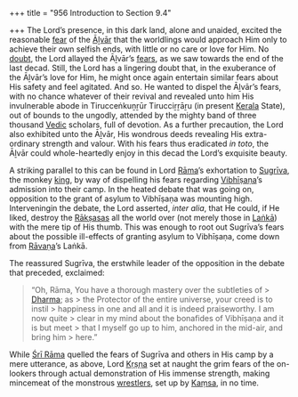 +++
title = "956 Introduction to Section 9.4"

+++
The Lord’s presence, in this dark land, alone and unaided, excited the reasonable [fear](/definition/fear#history "show fear definitions") of the [Āḻvār](/definition/aḻvar#vaishnavism "show Āḻvār definitions") that the worldlings would approach Him only to achieve their own selfish ends, with little or no care or love for Him. No [doubt](/definition/doubt#history "show doubt definitions"), the Lord allayed the Āḻvār’s [fears](/definition/fear#history "show fears definitions"), as we saw towards the end of the last decad. Still, the Lord has a lingering doubt that, in the exuberance of the Āḻvār’s love for Him, he might once again entertain similar fears about His safety and feel agitated. And so. He wanted to dispel the Āḻvār’s fears, with no chance whatever of their revival and revealed unto him His invulnerable abode in Tirucceṅkuṉṟūr Tirucciṟṟāṟu (in present [Kerala](/definition/kerala#history "show Kerala definitions") State), out of bounds to the ungodly, attended by the mighty band of three thousand [Vedic](/definition/veda#vaishnavism "show Vedic definitions") scholars, full of devotion. As a further precaution, the Lord also exhibited unto the Āḻvār, His wondrous deeds revealing His extra-ordinary strength and valour. With his fears thus eradicated *in toto*, the Āḻvār could whole-heartedly enjoy in this decad the Lord’s exquisite beauty.

A striking parallel to this can be found in Lord [Rāma](/definition/rama#vaishnavism "show Rāma definitions")’s exhortation to [Sugrīva](/definition/sugriva#vaishnavism "show Sugrīva definitions"), the monkey [king](/definition/king#history "show king definitions"), by way of dispelling his fears regarding [Vibhīṣaṇa](/definition/vibhishana#vaishnavism "show Vibhīṣaṇa definitions")’s admission into their camp. In the heated debate that was going on, opposition to the grant of asylum to Vibhīṣaṇa was mounting high. Interveningin the debate, the Lord asserted, *inter alia*, that He could, if He liked, destroy the [Rākṣasas](/definition/rakshasa#vaishnavism "show Rākṣasas definitions") all the world over (not merely those in [Laṅkā](/definition/lanka#vaishnavism "show Laṅkā definitions")) with the mere tip of His thumb. This was enough to root out Sugrīva’s fears about the possible ill-effects of granting asylum to Vibhīṣaṇa, come down from [Rāvaṇa](/definition/ravana#vaishnavism "show Rāvaṇa definitions")’s Laṅkā.

The reassured Sugrīva, the erstwhile leader of the opposition in the debate that preceded, exclaimed:

> “Oh, Rāma, You have a thorough mastery over the subtleties of > [Dharma](/definition/dharma#vaishnavism "show Dharma definitions"); as > the Protector of the entire universe, your creed is to instil > happiness in one and all and it is indeed praiseworthy. I am now quite > clear in my mind about the bonafides of Vibhīṣaṇa and it is but meet > that I myself go up to him, anchored in the mid-air, and bring him > here.”

While [Śrī Rāma](/definition/shrirama#history "show Śrī Rāma definitions") quelled the fears of Sugrīva and others in His camp by a mere utterance, as above, Lord [Kṛṣṇa](/definition/krishna#vaishnavism "show Kṛṣṇa definitions") set at naught the grim fears of the on-lookers through actual demonstration of His immense strength, making mincemeat of the monstrous [wrestlers](/definition/wrestler#history "show wrestlers definitions"), set up by [Kaṃsa](/definition/kamsa#vaishnavism "show Kaṃsa definitions"), in no time.


